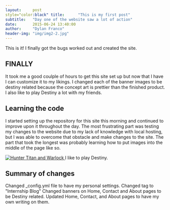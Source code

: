 ```yaml
---
layout:     post
style="color:black" title:      "This is my first post"
subtitle:   "Day one of the website saw a lot of action"
date:       2015-06-24 13:40:00
author:     "Dylan Franco"
header-img: "img/img2-2.jpg"
---
```


<p>This is it! I finally got the bugs worked out and created the site.</p>

<h2 class="section-heading">FINALLY</h2>

<p>It took me a good coulple of hours to get this site set up but now that I have I can customize it to my likings. I changed each of the banner images to be destiny related because the concept art is prettier than the finished product. I also like to play Destiny a lot with my friends.</p>

<h2 class="section-heading">Learning the code</h2>

<p> I started setting up the repository for this site this morning and continued to improve upon it throughout the day. The most frustrating part was testing my changes to the website due to my lack of knowledge with local hosting, but I was able to overcome that obstacle and make changes to the site. The part that took the longest was probably learning how to put images into the middle of the page like so.</p>

<a href="#">
    <img src="{{ site.baseurl }}/img/img1.jpg" alt="Hunter Titan and Warlock">
</a>
<span class="caption text-muted">I like to play Destiny.</span>

<h2 class="section-heading">Summary of changes</h2>
<p>Changed _config.yml file to have my personal settings.
Changed tag to "Internship Blog"
Changed banners on Home, Contact and About pages to be Destiny related.
Updated Home, Contact, and About pages to have my own writing on them.</p>

<p></p>